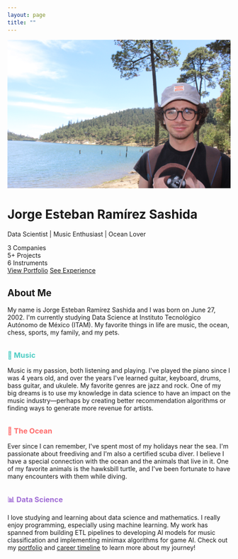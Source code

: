 ```yaml
---
layout: page
title: ""
---
```


<div class="hero">
  <img src="/assets/elcachorrohumano.JPG" alt="Jorge Esteban Ramírez Sashida" class="hero-image">
  <h1>Jorge Esteban Ramírez Sashida</h1>
  <p class="tagline">Data Scientist | Music Enthusiast | Ocean Lover</p>
  
  <div class="stats">
    <div class="stat-item">
      <span class="stat-number">3</span>
      <span class="stat-label">Companies</span>
    </div>
    <div class="stat-item">
      <span class="stat-number">5+</span>
      <span class="stat-label">Projects</span>
    </div>
    <div class="stat-item">
      <span class="stat-number">6</span>
      <span class="stat-label">Instruments</span>
    </div>
  </div>
  
  <div>
    <a href="/portfolio/" class="cta-button">View Portfolio</a>
    <a href="/career/" class="cta-button secondary">See Experience</a>
  </div>
</div>

<div class="section">
  <h2 class="section-title">About Me</h2>
  
  <p>My name is Jorge Esteban Ramírez Sashida and I was born on June 27, 2002. I'm currently studying Data Science at Instituto Tecnológico Autónomo de México (ITAM). My favorite things in life are music, the ocean, chess, sports, my family, and my pets.</p>

  <h3 style="color: #4ECDC4; margin-top: 2em;">🎵 Music</h3>
  <p>Music is my passion, both listening and playing. I've played the piano since I was 4 years old, and over the years I've learned guitar, keyboard, drums, bass guitar, and ukulele. My favorite genres are jazz and rock. One of my big dreams is to use my knowledge in data science to have an impact on the music industry—perhaps by creating better recommendation algorithms or finding ways to generate more revenue for artists.</p>

  <h3 style="color: #FF6B6B; margin-top: 2em;">🌊 The Ocean</h3>
  <p>Ever since I can remember, I've spent most of my holidays near the sea. I'm passionate about freediving and I'm also a certified scuba diver. I believe I have a special connection with the ocean and the animals that live in it. One of my favorite animals is the hawksbill turtle, and I've been fortunate to have many encounters with them while diving.</p>

  <h3 style="color: #A06CD5; margin-top: 2em;">📊 Data Science</h3>
  <p>I love studying and learning about data science and mathematics. I really enjoy programming, especially using machine learning. My work has spanned from building ETL pipelines to developing AI models for music classification and implementing minimax algorithms for game AI. Check out my <a href="/portfolio/">portfolio</a> and <a href="/career/">career timeline</a> to learn more about my journey!</p>
</div>
